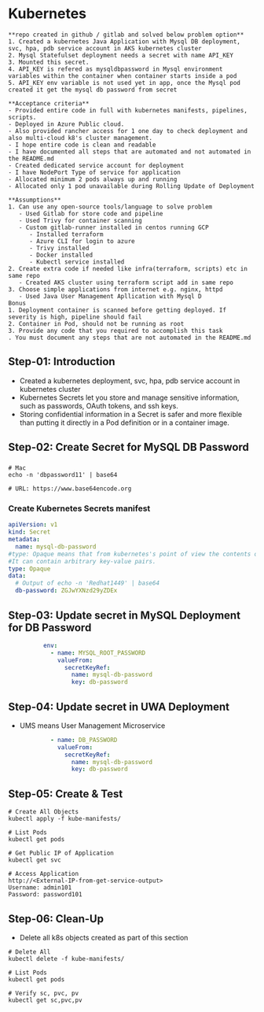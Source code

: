 # Kubernetes
```
**repo created in github / gitlab and solved below problem option**
1. Created a kubernetes Java Application with Mysql DB deployment, svc, hpa, pdb service account in AKS kubernetes cluster
2. Mysql Statefulset deployment needs a secret with name API_KEY
3. Mounted this secret.
4. API_KEY is refered as mysqldbpassword in Mysql environment variables within the container when container starts inside a pod
5. API_KEY env variable is not used yet in app, once the Mysql pod created it get the mysql db password from secret

**Acceptance criteria**
- Provided entire code in full with kubernetes manifests, pipelines, scripts.
- Deployed in Azure Public cloud.
- Also provided rancher access for 1 one day to check deployment and also multi-cloud k8's cluster management.
- I hope entire code is clean and readable
- I have documented all steps that are automated and not automated in the README.md
- Created dedicated service account for deployment
- I have NodePort Type of service for application
- Allocated minimum 2 pods always up and running
- Allocated only 1 pod unavailable during Rolling Update of Deployment

**Assumptions**
1. Can use any open-source tools/language to solve problem
   - Used Gitlab for store code and pipeline
   - Used Trivy for container scanning
   - Custom gitlab-runner installed in centos running GCP
      - Installed terraform
      - Azure CLI for login to azure
      - Trivy installed
      - Docker installed
      - Kubectl service installed 
2. Create extra code if needed like infra(terraform, scripts) etc in same repo
   - Created AKS cluster using terraform script add in same repo
3. Choose simple applications from internet e.g. nginx, httpd
   - Used Java User Management Apllication with Mysql D
Bonus
1. Deployment container is scanned before getting deployed. If severity is high, pipeline should fail
2. Container in Pod, should not be running as root
3. Provide any code that you required to accomplish this task
. You must document any steps that are not automated in the README.md

```
## Step-01: Introduction
- Created a kubernetes deployment, svc, hpa, pdb service account in kubernetes cluster
- Kubernetes Secrets let you store and manage sensitive information, such as passwords, OAuth tokens, and ssh keys. 
- Storing confidential information in a Secret is safer and more flexible than putting it directly in a Pod definition or in a container image. 

## Step-02: Create Secret for MySQL DB Password
### 
```
# Mac
echo -n 'dbpassword11' | base64

# URL: https://www.base64encode.org
```
### Create Kubernetes Secrets manifest
```yml
apiVersion: v1
kind: Secret
metadata:
  name: mysql-db-password
#type: Opaque means that from kubernetes's point of view the contents of this Secret is unstructured.
#It can contain arbitrary key-value pairs. 
type: Opaque
data:
  # Output of echo -n 'Redhat1449' | base64
  db-password: ZGJwYXNzd29yZDEx
```
## Step-03: Update secret in MySQL Deployment for DB Password
```yml
          env:
            - name: MYSQL_ROOT_PASSWORD
              valueFrom:
                secretKeyRef:
                  name: mysql-db-password
                  key: db-password
```

## Step-04: Update secret in UWA Deployment
- UMS means User Management Microservice
```yml
            - name: DB_PASSWORD
              valueFrom:
                secretKeyRef:
                  name: mysql-db-password
                  key: db-password
```

## Step-05: Create & Test
```
# Create All Objects
kubectl apply -f kube-manifests/

# List Pods
kubectl get pods

# Get Public IP of Application
kubectl get svc

# Access Application
http://<External-IP-from-get-service-output>
Username: admin101
Password: password101
```

## Step-06: Clean-Up
- Delete all k8s objects created as part of this section
```
# Delete All
kubectl delete -f kube-manifests/

# List Pods
kubectl get pods

# Verify sc, pvc, pv
kubectl get sc,pvc,pv
```
